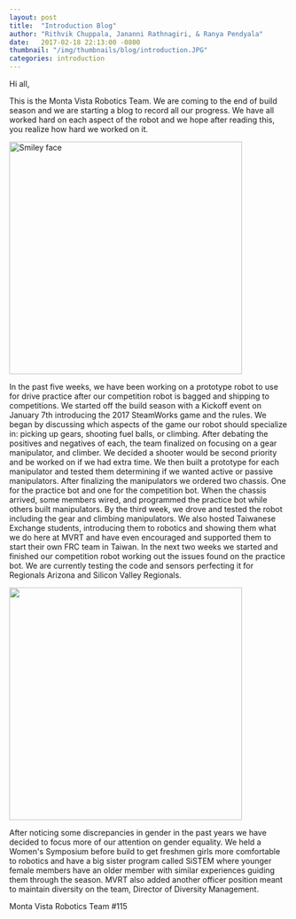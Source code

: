```yaml
---
layout: post
title:  "Introduction Blog"
author: "Rithvik Chuppala, Jananni Rathnagiri, & Ranya Pendyala"
date:   2017-02-18 22:13:00 -0800
thumbnail: "/img/thumbnails/blog/introduction.JPG"
categories: introduction
---
```

Hi all,

This is the Monta Vista Robotics Team. We are coming to the end of build season and we are starting a blog to record all our progress. We have all worked hard on each aspect of the robot and we hope after reading this, you realize how hard we worked on it. 

<img src="/img/thumbnails/blog/introduction.JPG" alt="Smiley face" width="420" height="420">

In the past five weeks, we have been working on a prototype robot to use for drive practice after our competition robot is bagged and shipping to competitions. We started off the build season with a Kickoff event on January 7th introducing the 2017 SteamWorks game and the rules. We began by discussing which aspects of the game our robot should specialize in: picking up gears, shooting fuel balls, or climbing.  After debating the positives and negatives of each, the team finalized on focusing on a gear manipulator, and climber.  We decided a shooter would be second priority and be worked on if we had extra time.  We then built a prototype for each manipulator and tested them determining if we wanted active or passive manipulators.  After finalizing the manipulators we ordered two chassis.  One for the practice bot and one for the competition bot.  When the chassis arrived, some members wired, and programmed the practice bot while others built manipulators.  By the third week, we drove and tested the robot including the gear and climbing manipulators.  We also hosted Taiwanese Exchange students, introducing them to robotics and showing them what we do here at MVRT and have even encouraged and supported them to start their own FRC team in Taiwan.  In the next two weeks we started and finished our competition robot working out the issues found on the practice bot.  We are currently testing the code and sensors perfecting it for Regionals Arizona and Silicon Valley Regionals.

<img src="/img/thumbnails/blog/intro2.JPG" width="420">

After noticing some discrepancies in gender in the past years we have decided to focus more of our attention on gender equality.  We held a Women's Symposium before build to get freshmen girls more comfortable to robotics and have a big sister program called SiSTEM where younger female members have an older member with similar experiences guiding them through the season.  MVRT also added another officer position meant to maintain diversity on the team, Director of Diversity Management.

Monta Vista Robotics Team #115

